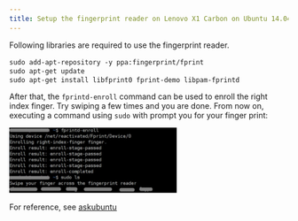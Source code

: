 ```yaml
---
title: Setup the fingerprint reader on Lenovo X1 Carbon on Ubuntu 14.04
---
```


Following libraries are required to use the fingerprint reader.

```
sudo add-apt-repository -y ppa:fingerprint/fprint
sudo apt-get update
sudo apt-get install libfprint0 fprint-demo libpam-fprintd
```

After that, the `fprintd-enroll` command can be used to enroll the
right index finger. Try swiping a few times and you are done. From now
on, executing a command using `sudo` with prompt you for your finger
print:

<img class="box" src="./images/enable-finger-print-reader.jpg" width="60%" />

For reference, see [askubuntu][askubuntu]

[askubuntu]: http://askubuntu.com/questions/511876/how-to-install-a-fingerprint-reader-on-lenovo-thinkpad


